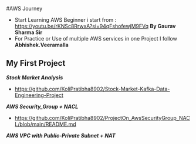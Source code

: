 #AWS Journey
- Start Learning AWS Beginner i start from : https://youtu.be/rKNSc8RrwxA?si=94qFshofewjM9FVq **By Gaurav Sharma Sir**
- For Practice or Use of multiple AWS services in one Project I follow **Abhishek.Veeramalla**

## My First Project 
***Stock Market Analysis***
- https://github.com/KoliPratibha8902/Stock-Market-Kafka-Data-Engineering-Project

***AWS Security_Group + NACL***
- https://github.com/KoliPratibha8902/ProjectOn_AwsSecurityGroup_NACL/blob/main/README.md
  
***AWS VPC with Public-Private Subnet + NAT*** 
